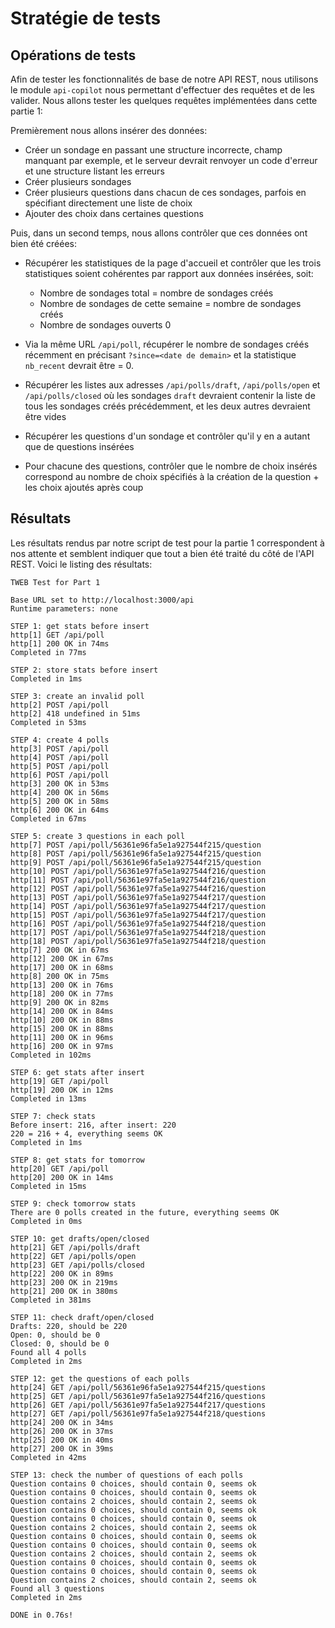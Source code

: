 # Stratégie de tests
Opérations de tests
-------------------

Afin de tester les fonctionnalités de base de notre API REST, nous utilisons le module ```api-copilot``` nous permettant d'effectuer des requêtes et de les valider. Nous allons tester les quelques requêtes implémentées dans cette partie 1:

Premièrement nous allons insérer des données:

- Créer un sondage en passant une structure incorrecte, champ manquant par exemple, et le serveur devrait renvoyer un code d'erreur et une structure listant les erreurs
- Créer plusieurs sondages
- Créer plusieurs questions dans chacun de ces sondages, parfois en spécifiant directement une liste de choix
- Ajouter des choix dans certaines questions

Puis, dans un second temps, nous allons contrôler que ces données ont bien été créées:

- Récupérer les statistiques de la page d'accueil et contrôler que les trois statistiques soient cohérentes par rapport aux données insérées, soit:
    - Nombre de sondages total = nombre de sondages créés
    - Nombre de sondages de cette semaine = nombre de sondages créés
    - Nombre de sondages ouverts 0

- Via la même URL ```/api/poll```, récupérer le nombre de sondages créés récemment en précisant ```?since=<date de demain>``` et la statistique ```nb_recent``` devrait être = 0.

- Récupérer les listes aux adresses ```/api/polls/draft```, ```/api/polls/open``` et ```/api/polls/closed``` où les sondages ```draft``` devraient contenir la liste de tous les sondages créés précédemment, et les deux autres devraient être vides

- Récupérer les questions d'un sondage et contrôler qu'il y en a autant que de questions insérées

- Pour chacune des questions, contrôler que le nombre de choix insérés correspond au nombre de choix spécifiés à la création de la question + les choix ajoutés après coup

Résultats
---------
Les résultats rendus par notre script de test pour la partie 1 correspondent à nos attente et semblent indiquer que tout a bien été traité du côté de l'API REST. Voici le listing des résultats:

```
TWEB Test for Part 1

Base URL set to http://localhost:3000/api
Runtime parameters: none

STEP 1: get stats before insert
http[1] GET /api/poll
http[1] 200 OK in 74ms
Completed in 77ms

STEP 2: store stats before insert
Completed in 1ms

STEP 3: create an invalid poll
http[2] POST /api/poll
http[2] 418 undefined in 51ms
Completed in 53ms

STEP 4: create 4 polls
http[3] POST /api/poll
http[4] POST /api/poll
http[5] POST /api/poll
http[6] POST /api/poll
http[3] 200 OK in 53ms
http[4] 200 OK in 56ms
http[5] 200 OK in 58ms
http[6] 200 OK in 64ms
Completed in 67ms

STEP 5: create 3 questions in each poll
http[7] POST /api/poll/56361e96fa5e1a927544f215/question
http[8] POST /api/poll/56361e96fa5e1a927544f215/question
http[9] POST /api/poll/56361e96fa5e1a927544f215/question
http[10] POST /api/poll/56361e97fa5e1a927544f216/question
http[11] POST /api/poll/56361e97fa5e1a927544f216/question
http[12] POST /api/poll/56361e97fa5e1a927544f216/question
http[13] POST /api/poll/56361e97fa5e1a927544f217/question
http[14] POST /api/poll/56361e97fa5e1a927544f217/question
http[15] POST /api/poll/56361e97fa5e1a927544f217/question
http[16] POST /api/poll/56361e97fa5e1a927544f218/question
http[17] POST /api/poll/56361e97fa5e1a927544f218/question
http[18] POST /api/poll/56361e97fa5e1a927544f218/question
http[7] 200 OK in 67ms
http[12] 200 OK in 67ms
http[17] 200 OK in 68ms
http[8] 200 OK in 75ms
http[13] 200 OK in 76ms
http[18] 200 OK in 77ms
http[9] 200 OK in 82ms
http[14] 200 OK in 84ms
http[10] 200 OK in 88ms
http[15] 200 OK in 88ms
http[11] 200 OK in 96ms
http[16] 200 OK in 97ms
Completed in 102ms

STEP 6: get stats after insert
http[19] GET /api/poll
http[19] 200 OK in 12ms
Completed in 13ms

STEP 7: check stats
Before insert: 216, after insert: 220
220 = 216 + 4, everything seems OK
Completed in 1ms

STEP 8: get stats for tomorrow
http[20] GET /api/poll
http[20] 200 OK in 14ms
Completed in 15ms

STEP 9: check tomorrow stats
There are 0 polls created in the future, everything seems OK
Completed in 0ms

STEP 10: get drafts/open/closed
http[21] GET /api/polls/draft
http[22] GET /api/polls/open
http[23] GET /api/polls/closed
http[22] 200 OK in 89ms
http[23] 200 OK in 219ms
http[21] 200 OK in 380ms
Completed in 381ms

STEP 11: check draft/open/closed
Drafts: 220, should be 220
Open: 0, should be 0
Closed: 0, should be 0
Found all 4 polls
Completed in 2ms

STEP 12: get the questions of each polls
http[24] GET /api/poll/56361e96fa5e1a927544f215/questions
http[25] GET /api/poll/56361e97fa5e1a927544f216/questions
http[26] GET /api/poll/56361e97fa5e1a927544f217/questions
http[27] GET /api/poll/56361e97fa5e1a927544f218/questions
http[24] 200 OK in 34ms
http[26] 200 OK in 37ms
http[25] 200 OK in 40ms
http[27] 200 OK in 39ms
Completed in 42ms

STEP 13: check the number of questions of each polls
Question contains 0 choices, should contain 0, seems ok
Question contains 0 choices, should contain 0, seems ok
Question contains 2 choices, should contain 2, seems ok
Question contains 0 choices, should contain 0, seems ok
Question contains 0 choices, should contain 0, seems ok
Question contains 2 choices, should contain 2, seems ok
Question contains 0 choices, should contain 0, seems ok
Question contains 0 choices, should contain 0, seems ok
Question contains 2 choices, should contain 2, seems ok
Question contains 0 choices, should contain 0, seems ok
Question contains 0 choices, should contain 0, seems ok
Question contains 2 choices, should contain 2, seems ok
Found all 3 questions
Completed in 2ms

DONE in 0.76s!
```



